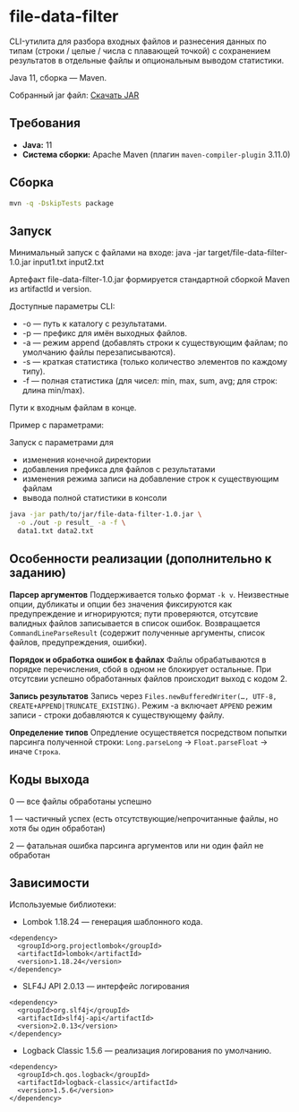 # file-data-filter

CLI-утилита для разборa входных файлов и разнесения данных по типам (строки / целые / числа с плавающей точкой) с сохранением результатов в отдельные файлы и опциональным выводом статистики. 

Java 11, сборка — Maven.

Собранный jar файл:
[Скачать JAR](cli/file-data-filter-1.0.jar?raw=1)

## Требования
- **Java:** 11  
- **Система сборки:** Apache Maven (плагин `maven-compiler-plugin` 3.11.0) 

## Сборка
```bash
mvn -q -DskipTests package
```

## Запуск 
Минимальный запуск c файлами на входе: 
java -jar target/file-data-filter-1.0.jar input1.txt input2.txt

Артефакт file-data-filter-1.0.jar формируется стандартной сборкой Maven из artifactId и version. 

Доступные параметры CLI:

* -o <path> — путь к каталогу с результатами.
* -p <prefix> — префикс для имён выходных файлов.
* -a — режим append (добавлять строки к существующим файлам; по умолчанию файлы перезаписываются).
* -s — краткая статистика (только количество элементов по каждому типу).
* -f — полная статистика (для чисел: min, max, sum, avg; для строк: длина min/max).

Пути к входным файлам в конце.

Пример с параметрами:

Запуск с параметрами для 
* изменения конечной директории
* добавления префикса для файлов с результатами
* изменения режима записи на добавление строк к существующим файлам
* вывода полной статистики в консоли
```bash
java -jar path/to/jar/file-data-filter-1.0.jar \
  -o ./out -p result_ -a -f \
  data1.txt data2.txt
```

## Особенности реализации (дополнительно к заданию)

**Парсер аргументов** Поддерживается только формат ```-k v```. Неизвестные опции, дубликаты и опции без значения фиксируются как предупреждение и игнорируются; пути проверяются, отсутсвие валидных файлов записывается в список ошибок. Возвращается ```CommandLineParseResult``` (содержит полученные аргументы, список файлов, предупреждения, ошибки). 

**Порядок и обработка ошибок в файлах** Файлы обрабатываются в порядке перечисления, сбой в одном не блокирует остальные. При отсутсвии успешно обработанных файлов происходит выход с кодом 2. 

**Запись результатов** Запись через `Files.newBufferedWriter(…, UTF-8, CREATE+APPEND|TRUNCATE_EXISTING)`. Режим -a включает `APPEND` режим записи - строки добавляются к существующему файлу.

**Определение типов** Опредление осуществяется посредством попытки парсинга полученной строки: `Long.parseLong` -> `Float.parseFloat` -> иначе `Строка`.

## Коды выхода

0 — все файлы обработаны успешно

1 — частичный успех (есть отсутствующие/непрочитанные файлы, но хотя бы один обработан)

2 — фатальная ошибка парсинга аргументов или ни один файл не обработан

## Зависимости

Используемые библиотеки:

* Lombok 1.18.24 — генерация шаблонного кода.
```maven
<dependency>
  <groupId>org.projectlombok</groupId>
  <artifactId>lombok</artifactId>
  <version>1.18.24</version>
</dependency>
```

* SLF4J API 2.0.13 — интерфейс логирования
```maven
<dependency>
  <groupId>org.slf4j</groupId>
  <artifactId>slf4j-api</artifactId>
  <version>2.0.13</version>
</dependency>
```

* Logback Classic 1.5.6 — реализация логирования по умолчанию.
```maven
<dependency>
  <groupId>ch.qos.logback</groupId>
  <artifactId>logback-classic</artifactId>
  <version>1.5.6</version>
</dependency>
```
